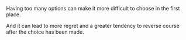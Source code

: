 Having too many options can make it more difficult to choose in the first place.

And it can lead to more regret and a greater tendency to reverse course after the choice has been made.
